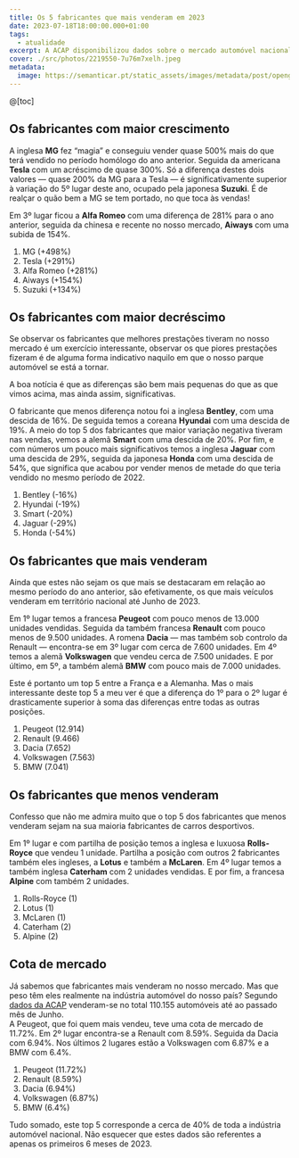 ```yaml
---
title: Os 5 fabricantes que mais venderam em 2023
date: 2023-07-18T18:00:00.000+01:00
tags:
  - atualidade
excerpt: A ACAP disponibilizou dados sobre o mercado automóvel nacional de onde se podem extrair algumas conclusões interessantes, especialmente no que aos ligeiros de passageiros diz respeito.
cover: ./src/photos/2219550-7u76m7xelh.jpeg
metadata:
  image: https://semanticar.pt/static_assets/images/metadata/post/opengraph-acap-junho-2023.jpg
---
```


@[toc]

## Os fabricantes com maior crescimento
A inglesa **MG** fez “magia” e conseguiu vender quase 500% mais do que terá vendido no período homólogo do ano anterior. Seguida da americana **Tesla** com um acréscimo de quase 300%. Só a diferença destes dois valores — quase 200% da MG para a Tesla — é significativamente superior à variação do 5º lugar deste ano, ocupado pela japonesa **Suzuki**. É de realçar o quão bem a MG se tem portado, no que toca às vendas!

Em 3º lugar ficou a **Alfa Romeo** com uma diferença de 281% para o ano anterior, seguida da chinesa e recente no nosso mercado, **Aiways** com uma subida de 154%.

1. MG (+498%)
2. Tesla (+291%)
3. Alfa Romeo (+281%)
4. Aiways (+154%)
5. Suzuki (+134%)

## Os fabricantes com maior decréscimo
Se observar os fabricantes que melhores prestações tiveram no nosso mercado é um exercício interessante, observar os que piores prestações fizeram é de alguma forma indicativo naquilo em que o nosso parque automóvel se está a tornar.

A boa notícia é que as diferenças são bem mais pequenas do que as que vimos acima, mas ainda assim, significativas.

O fabricante que menos diferença notou foi a inglesa **Bentley**, com uma descida de 16%. De seguida temos a coreana **Hyundai** com uma descida de 19%. A meio do top 5 dos fabricantes que maior variação negativa tiveram nas vendas, vemos a alemã **Smart** com uma descida de 20%. Por fim, e com números um pouco mais significativos temos a inglesa **Jaguar** com uma descida de 29%, seguida da japonesa **Honda** com uma descida de 54%, que significa que acabou por vender menos de metade do que teria vendido no mesmo período de 2022.

1. Bentley (-16%)
2. Hyundai (-19%)
3. Smart (-20%)
4. Jaguar (-29%)
5. Honda (-54%)

## Os fabricantes que mais venderam
Ainda que estes não sejam os que mais se destacaram em relação ao mesmo período do ano anterior, são efetivamente, os que mais veículos venderam em território nacional até Junho de 2023.

Em 1º lugar temos a francesa **Peugeot** com pouco menos de 13.000 unidades vendidas. Seguida da também francesa **Renault** com pouco menos de 9.500 unidades. A romena **Dacia** — mas também sob controlo da Renault — encontra-se em 3º lugar com cerca de 7.600 unidades. Em 4º temos a alemã **Volkswagen** que vendeu cerca de 7.500 unidades. E por último, em 5º, a também alemã **BMW** com pouco mais de 7.000 unidades.

Este é portanto um top 5 entre a França e a Alemanha.
Mas o mais interessante deste top 5 a meu ver é que a diferença do 1º para o 2º lugar é drasticamente superior à soma das diferenças entre todas as outras posições.

1. Peugeot (12.914)
2. Renault (9.466)
3. Dacia (7.652)
4. Volkswagen (7.563)
5. BMW (7.041)

## Os fabricantes que menos venderam
Confesso que não me admira muito que o top 5 dos fabricantes que menos venderam sejam na sua maioria fabricantes de carros desportivos.

Em 1º lugar e com partilha de posição temos a inglesa e luxuosa **Rolls-Royce** que vendeu 1 unidade. Partilha a posição com outros 2 fabricantes também eles ingleses, a **Lotus** e também a **McLaren**. Em 4º lugar temos a também inglesa **Caterham** com 2 unidades vendidas. E por fim, a francesa **Alpine** com também 2 unidades.

1. Rolls-Royce (1)
2. Lotus (1)
3. McLaren (1)
4. Caterham (2)
5. Alpine (2)

## Cota de mercado
Já sabemos que fabricantes mais venderam no nosso mercado. Mas que peso têm eles realmente na indústria automóvel do nosso país? Segundo [dados da ACAP](https://acap.pt/pt/estatisticas/dados) venderam-se no total 110.155 automóveis até ao passado mês de Junho.  
A Peugeot, que foi quem mais vendeu, teve uma cota de mercado de 11.72%. Em 2º lugar encontra-se a Renault com 8.59%. Seguida da Dacia com 6.94%. Nos últimos 2 lugares estão a Volkswagen com 6.87% e a BMW com 6.4%.

1. Peugeot (11.72%)
2. Renault (8.59%)
3. Dacia (6.94%)
4. Volkswagen (6.87%)
5. BMW (6.4%)

Tudo somado, este top 5 corresponde a cerca de 40% de toda a indústria automóvel nacional. Não esquecer que estes dados são referentes a apenas os primeiros 6 meses de 2023.
